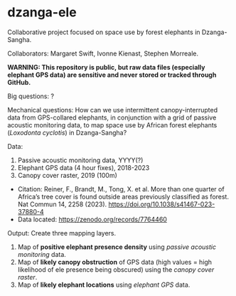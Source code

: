 # dzanga-ele
Collaborative project focused on space use by forest elephants in Dzanga-Sangha.

Collaborators: Margaret Swift, Ivonne Kienast, Stephen Morreale.

**WARNING: This repository is public, but raw data files (especially elephant GPS data) are sensitive and never stored or tracked through GitHub.**

Big questions: ?

Mechanical questions: How can we use intermittent canopy-interrupted data from GPS-collared elephants, in conjunction with a grid of passive acoustic monitoring data, to map space use by African forest elephants (_Loxodonta cyclotis_) in Dzanga-Sangha?

Data: 

1. Passive acoustic monitoring data, YYYY(?)
1. Elephant GPS data (4 hour fixes), 2018-2023
1. Canopy cover raster, 2019 (100m) 
- Citation: Reiner, F., Brandt, M., Tong, X. et al. More than one quarter of Africa’s tree cover is found outside areas previously classified as forest. Nat Commun 14, 2258 (2023). https://doi.org/10.1038/s41467-023-37880-4
- Data located: https://zenodo.org/records/7764460

Output: Create three mapping layers.

1. Map of **positive elephant presence density** using _passive acoustic monitoring_ data.
1. Map of **likely canopy obstruction** of GPS data (high values = high likelihood of ele presence being obscured) using the _canopy cover raster_.
1. Map of **likely elephant locations** using _elephant GPS_ data.
